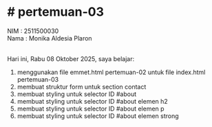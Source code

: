 <h1># pertemuan-03</h1>

NIM : 2511500030<br>
Nama : Monika Aldesia Plaron <br><br>

Hari ini, Rabu 08 Oktober 2025, saya belajar:
<ol>
    <li>menggunakan file emmet.html pertemuan-02 untuk file index.html pertemuan-03</li>
     <li>membuat struktur form untuk section contact</li>
      <li>membuat styling untuk selector ID #about</li>
       <li>membuat styling untuk selector ID #about elemen h2</li>
        <li>membuat styling untuk selector ID #about elemen p</li>
         <li>membuat styling untuk selector ID #about elemen strong</li>
</ol>


